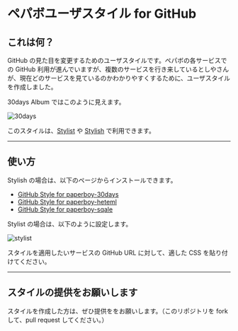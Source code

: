 # ペパボユーザスタイル for GitHub

## これは何？

GitHub の見た目を変更するためのユーザスタイルです。ペパボの各サービスでの GitHub 利用が進んでいますが、複数のサービスを行き来しているとしやさんが、現在どのサービスを見ているのかわかりやすくするために、ユーザスタイルを作成しました。

30days Album ではこのように見えます。

![30days](https://github.com/paperboy-all/user-styles-for-github/raw/master/images/30days.png)

このスタイルは、[Stylist](https://chrome.google.com/webstore/detail/pabfempgigicdjjlccdgnbmeggkbjdhd) や [Stylish](https://chrome.google.com/webstore/detail/fjnbnpbmkenffdnngjfgmeleoegfcffe) で利用できます。

----

## 使い方

Stylish の場合は、以下のページからインストールできます。

 * [GitHub Style for paperboy-30days](http://userstyles.org/styles/69187/github-style-for-paperboy-30days)
 * [GitHub Style for paperboy-heteml](http://userstyles.org/styles/69188/github-style-for-paperboy-heteml)
 * [GitHub Style for paperboy-sqale](http://userstyles.org/styles/69189/github-style-for-paperboy-sqale)

Stylist の場合は、以下のように設定します。

![stylist](https://github.com/paperboy-all/user-styles-for-github/raw/master/images/stylist.png)

スタイルを適用したいサービスの GitHub URL に対して、適した CSS を貼り付けてください。

----

## スタイルの提供をお願いします

スタイルを作成した方は、ぜひ提供ををお願いします。（このリポジトリを fork して、pull request してください。）
